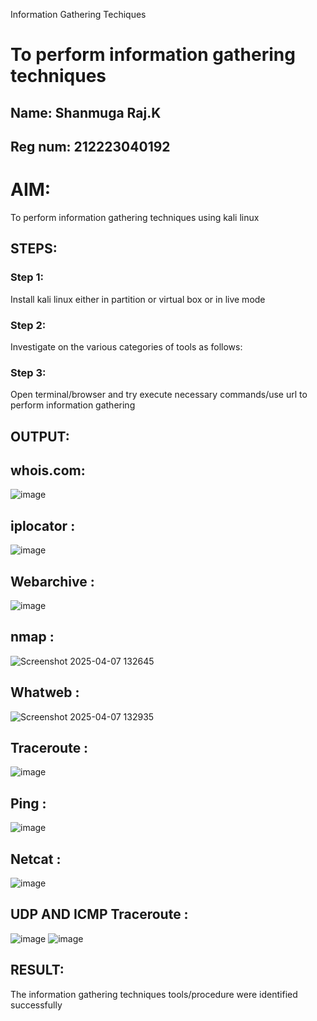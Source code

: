 
Information Gathering Techiques

# To perform information gathering techniques
## Name: Shanmuga Raj.K
## Reg num: 212223040192
# AIM:

To perform information gathering techniques using kali linux 

## STEPS:

### Step 1:

Install kali linux either in partition or virtual box or in live mode

### Step 2:

Investigate on the various categories of tools as follows:

### Step 3:
Open terminal/browser and try execute necessary commands/use url to perform information gathering


## OUTPUT:

## whois.com:
![image](https://github.com/user-attachments/assets/56266c21-ddf5-4977-957e-4f4c7a14f00c)
## iplocator :
![image](https://github.com/user-attachments/assets/e683625b-c116-4c4d-b4f3-3be03a84664f)
## Webarchive :
![image](https://github.com/user-attachments/assets/b3cae6a7-c79c-4a19-843d-d1bcae4fb940)
## nmap :
![Screenshot 2025-04-07 132645](https://github.com/user-attachments/assets/8f68bf09-0519-4a41-b4dc-11e6a4ac890b)

## Whatweb :
![Screenshot 2025-04-07 132935](https://github.com/user-attachments/assets/533adaef-2d6e-4f50-8174-2e24cb449e24)
## Traceroute :
![image](https://github.com/user-attachments/assets/bb491be9-ad2b-4862-9e30-a23c89f29ba9)
## Ping :
![image](https://github.com/user-attachments/assets/8be454da-7c8c-4c58-90ac-d95414c00e12)
## Netcat :
![image](https://github.com/user-attachments/assets/f5987d49-cdc4-49be-afdb-50c9b3ebd8b4)
## UDP AND ICMP Traceroute :
![image](https://github.com/user-attachments/assets/db55bafd-44e8-4fdf-86d4-2ff119990964)
![image](https://github.com/user-attachments/assets/2d3d4849-9ebe-44b4-8b97-c747b61c9d4a)

## RESULT:
The information gathering techniques tools/procedure were  identified successfully

